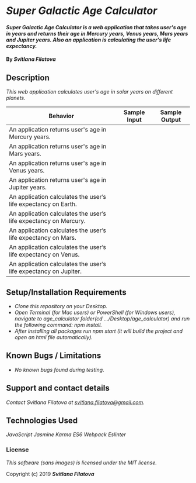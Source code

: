 # _Super Galactic Age Calculator_

#### _Super Galactic Age Calculator is a web application that takes user's age in years and returns their age in Mercury years, Venus years, Mars years and Jupiter years. Also an application is calculating the user's life expectancy._

#### By _**Svitlana Filatova**_

## Description
_This web application calculates user's age in solar years on different planets._

| Behavior                                                         | Sample Input | Sample Output |
|------------------------------------------------------------------|--------------|---------------|
| An application returns user's age in Mercury years.              |              |               |
| An application returns user's age in Mars years.                 |              |               |
| An application returns user's age in Venus years.                |              |               |
| An application returns user's age in Jupiter years.              |              |               |
| An application calculates the user’s life expectancy on Earth.   |              |               |
| An application calculates the user’s life expectancy on Mercury. |              |               |
| An application calculates the user’s life expectancy on Mars.    |              |               |
| An application calculates the user’s life expectancy on Venus.   |              |               |
| An application calculates the user’s life expectancy on Jupiter. |              |               |


## Setup/Installation Requirements

* _Clone this repository on your Desktop._
* _Open Terminal (for Mac users) or PowerShell (for Windows users), navigate to age_calculator folder(cd .../Desktop/age_calculator) and run the following command: npm install._
* _After installing all packages run npm start (it will build the project and open an html file automatically)._


## Known Bugs / Limitations

* _No known bugs found during testing_.

## Support and contact details

_Contact Svitlana Filatova at svitlana.filatova@gmail.com._

## Technologies Used

_JavaScript_
_Jasmine_
_Karma_
_ES6_
_Webpack_
_Eslinter_

### License

*This software (sans images) is licensed under the MIT license.*

Copyright (c) 2019 **_Svitlana Filatova_**
